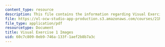 ```yaml
---
content_type: resource
description: This file contains the information regarding Visual Exercise 1 Images.
file: https://ol-ocw-studio-app-production.s3.amazonaws.com/courses/21h-009-the-world-1400-present-spring-2014/60c7c8090eb9746a133f1aef2b8b7a3c_MIT21H_009S14_pict.pdf
file_type: application/pdf
resourcetype: Document
title: Visual Exercise 1 Images
uid: 60c7c809-0eb9-746a-133f-1aef2b8b7a3c
---
```

